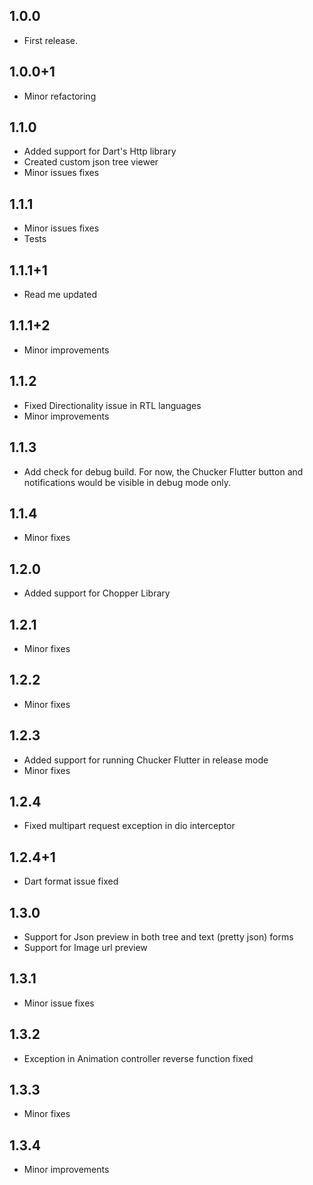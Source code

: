 ## 1.0.0

* First release.

## 1.0.0+1

* Minor refactoring

## 1.1.0

* Added support for Dart's Http library
* Created custom json tree viewer
* Minor issues fixes

## 1.1.1

* Minor issues fixes
* Tests

## 1.1.1+1

* Read me updated

## 1.1.1+2

* Minor improvements

## 1.1.2

* Fixed Directionality issue in RTL languages
* Minor improvements

## 1.1.3

* Add check for debug build. For now, the Chucker Flutter button and notifications would be visible in debug mode only.

## 1.1.4

* Minor fixes

## 1.2.0

* Added support for Chopper Library

## 1.2.1

* Minor fixes

## 1.2.2

* Minor fixes

## 1.2.3

* Added support for running Chucker Flutter in release mode
* Minor fixes

## 1.2.4

* Fixed multipart request exception in dio interceptor

## 1.2.4+1

* Dart format issue fixed

## 1.3.0

* Support for Json preview in both tree and text (pretty json) forms
* Support for Image url preview

## 1.3.1

* Minor issue fixes

## 1.3.2

* Exception in Animation controller reverse function fixed

## 1.3.3

* Minor fixes

## 1.3.4

* Minor improvements